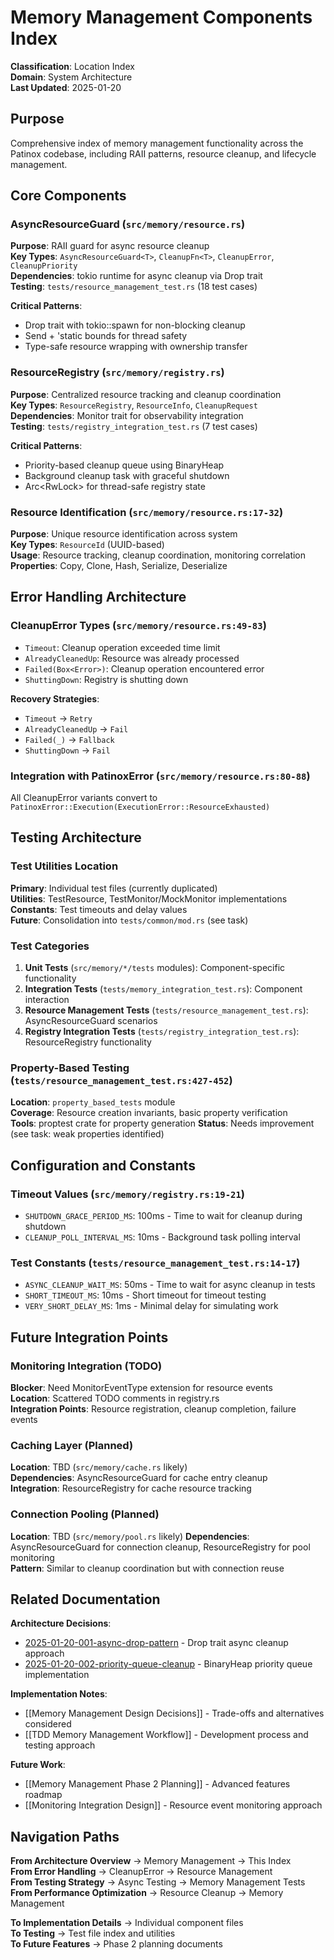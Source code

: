 # Memory Management Components Index

**Classification**: Location Index  
**Domain**: System Architecture  
**Last Updated**: 2025-01-20

## Purpose
Comprehensive index of memory management functionality across the Patinox codebase, including RAII patterns, resource cleanup, and lifecycle management.

## Core Components

### AsyncResourceGuard (`src/memory/resource.rs`)
**Purpose**: RAII guard for async resource cleanup  
**Key Types**: `AsyncResourceGuard<T>`, `CleanupFn<T>`, `CleanupError`, `CleanupPriority`  
**Dependencies**: tokio runtime for async cleanup via Drop trait  
**Testing**: `tests/resource_management_test.rs` (18 test cases)

**Critical Patterns**:
- Drop trait with tokio::spawn for non-blocking cleanup
- Send + 'static bounds for thread safety
- Type-safe resource wrapping with ownership transfer

### ResourceRegistry (`src/memory/registry.rs`)  
**Purpose**: Centralized resource tracking and cleanup coordination  
**Key Types**: `ResourceRegistry`, `ResourceInfo`, `CleanupRequest`  
**Dependencies**: Monitor trait for observability integration  
**Testing**: `tests/registry_integration_test.rs` (7 test cases)

**Critical Patterns**:
- Priority-based cleanup queue using BinaryHeap
- Background cleanup task with graceful shutdown
- Arc<RwLock<HashMap>> for thread-safe registry state

### Resource Identification (`src/memory/resource.rs:17-32`)
**Purpose**: Unique resource identification across system  
**Key Types**: `ResourceId` (UUID-based)  
**Usage**: Resource tracking, cleanup coordination, monitoring correlation  
**Properties**: Copy, Clone, Hash, Serialize, Deserialize

## Error Handling Architecture

### CleanupError Types (`src/memory/resource.rs:49-83`)
- `Timeout`: Cleanup operation exceeded time limit
- `AlreadyCleanedUp`: Resource was already processed  
- `Failed(Box<Error>)`: Cleanup operation encountered error
- `ShuttingDown`: Registry is shutting down

**Recovery Strategies**:
- `Timeout` → `Retry`
- `AlreadyCleanedUp` → `Fail` 
- `Failed(_)` → `Fallback`
- `ShuttingDown` → `Fail`

### Integration with PatinoxError (`src/memory/resource.rs:80-88`)
All CleanupError variants convert to `PatinoxError::Execution(ExecutionError::ResourceExhausted)`

## Testing Architecture

### Test Utilities Location
**Primary**: Individual test files (currently duplicated)  
**Utilities**: TestResource, TestMonitor/MockMonitor implementations  
**Constants**: Test timeouts and delay values  
**Future**: Consolidation into `tests/common/mod.rs` (see task)

### Test Categories
1. **Unit Tests** (`src/memory/*/tests` modules): Component-specific functionality
2. **Integration Tests** (`tests/memory_integration_test.rs`): Component interaction
3. **Resource Management Tests** (`tests/resource_management_test.rs`): AsyncResourceGuard scenarios  
4. **Registry Integration Tests** (`tests/registry_integration_test.rs`): ResourceRegistry functionality

### Property-Based Testing (`tests/resource_management_test.rs:427-452`)
**Location**: `property_based_tests` module  
**Coverage**: Resource creation invariants, basic property verification  
**Tools**: proptest crate for property generation
**Status**: Needs improvement (see task: weak properties identified)

## Configuration and Constants

### Timeout Values (`src/memory/registry.rs:19-21`)
- `SHUTDOWN_GRACE_PERIOD_MS`: 100ms - Time to wait for cleanup during shutdown
- `CLEANUP_POLL_INTERVAL_MS`: 10ms - Background task polling interval

### Test Constants (`tests/resource_management_test.rs:14-17`)  
- `ASYNC_CLEANUP_WAIT_MS`: 50ms - Time to wait for async cleanup in tests
- `SHORT_TIMEOUT_MS`: 10ms - Short timeout for timeout testing  
- `VERY_SHORT_DELAY_MS`: 1ms - Minimal delay for simulating work

## Future Integration Points

### Monitoring Integration (TODO)
**Blocker**: Need MonitorEventType extension for resource events  
**Location**: Scattered TODO comments in registry.rs  
**Integration Points**: Resource registration, cleanup completion, failure events

### Caching Layer (Planned)
**Location**: TBD (`src/memory/cache.rs` likely)  
**Dependencies**: AsyncResourceGuard for cache entry cleanup  
**Integration**: ResourceRegistry for cache resource tracking

### Connection Pooling (Planned)  
**Location**: TBD (`src/memory/pool.rs` likely)
**Dependencies**: AsyncResourceGuard for connection cleanup, ResourceRegistry for pool monitoring  
**Pattern**: Similar to cleanup coordination but with connection reuse

## Related Documentation

**Architecture Decisions**:
- [2025-01-20-001-async-drop-pattern](../discovery/2025-01-20-001-async-drop-pattern.md) - Drop trait async cleanup approach
- [2025-01-20-002-priority-queue-cleanup](../discovery/2025-01-20-002-priority-queue-cleanup.md) - BinaryHeap priority queue implementation

**Implementation Notes**:
- [[Memory Management Design Decisions]] - Trade-offs and alternatives considered
- [[TDD Memory Management Workflow]] - Development process and testing approach

**Future Work**:
- [[Memory Management Phase 2 Planning]] - Advanced features roadmap  
- [[Monitoring Integration Design]] - Resource event monitoring approach

## Navigation Paths

**From Architecture Overview** → Memory Management → This Index  
**From Error Handling** → CleanupError → Resource Management  
**From Testing Strategy** → Async Testing → Memory Management Tests  
**From Performance Optimization** → Resource Cleanup → Memory Management

**To Implementation Details** → Individual component files  
**To Testing** → Test file index and utilities  
**To Future Features** → Phase 2 planning documents
